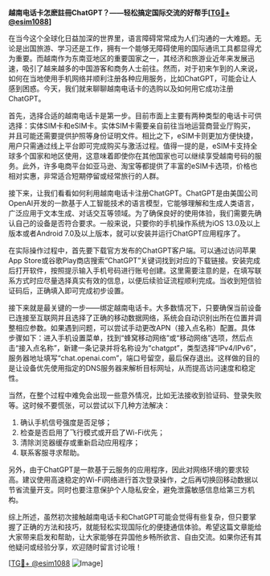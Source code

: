 **越南电话卡怎麽註冊ChatGPT？——轻松搞定国际交流的好帮手[[TG💪+ @esim1088](https://t.me/s/esim1088)]**

在当今这个全球化日益加深的世界里，语言障碍常常成为人们沟通的一大难题。无论是出国旅游、学习还是工作，拥有一个能够无障碍使用的国际通讯工具都显得尤为重要。而越南作为东南亚地区的重要国家之一，其经济和旅游业近年来发展迅速，吸引了越来越多的中国游客和商务人士前往。然而，对于初来乍到的人来说，如何在当地使用手机网络并顺利注册各种应用服务，比如ChatGPT，可能会让人感到困惑。今天，我们就来聊聊越南电话卡的选购以及如何用它成功注册ChatGPT。

首先，选择合适的越南电话卡是第一步。目前市面上主要有两种类型的电话卡可供选择：实体SIM卡和eSIM卡。实体SIM卡需要亲自前往当地运营商营业厅购买，并且可能还需要提供护照等身份证明文件。相比之下，eSIM卡则更加方便快捷，用户只需通过线上平台即可完成购买与激活过程。值得一提的是，eSIM卡支持全球多个国家和地区使用，这意味着即使你在其他国家也可以继续享受越南号码的服务。此外，许多电商平台如亚马逊、淘宝等都提供了丰富的eSIM卡选项，价格也相对实惠，非常适合短期停留或经常旅行的人群。

接下来，让我们看看如何利用越南电话卡注册ChatGPT。ChatGPT是由美国公司OpenAI开发的一款基于人工智能技术的语言模型，它能够理解和生成人类语言，广泛应用于文本生成、对话交互等领域。为了确保良好的使用体验，我们需要先确认自己的设备是否符合要求。一般来说，只要你的手机操作系统为iOS 13.0及以上版本或者Android 7.0及以上版本，就可以安装并运行ChatGPT应用程序了。

在实际操作过程中，首先要下载官方发布的ChatGPT客户端。可以通过访问苹果App Store或谷歌Play商店搜索“ChatGPT”关键词找到对应的下载链接。安装完成后打开软件，按照提示输入手机号码进行账号创建。这里需要注意的是，在填写联系方式时应尽量选择真实有效的信息，以便后续验证流程顺利完成。当收到短信验证码后，正确填入即可完成初步设置。

接下来就是最关键的一步——绑定越南电话卡。大多数情况下，只要确保当前设备已连接至互联网并且选择了正确的移动数据网络，系统会自动识别出所在位置并调整相应参数。如果遇到问题，可以尝试手动更改APN（接入点名称）配置。具体步骤如下：进入手机设置菜单，找到“蜂窝移动网络”或“移动网络”选项，然后点击“接入点名称”，新建一条记录并将名称设为“chatgpt”，类型选择“IPv4/IPv6”，服务器地址填写“chat.openai.com”，端口号留空，最后保存退出。这样做的目的是让设备优先使用指定的DNS服务器来解析目标网址，从而提高访问速度和稳定性。

当然，在整个过程中难免会出现一些意外情况，比如无法接收到验证码、登录失败等。这时候不要慌张，可以尝试以下几种方法解决：
1. 确认手机信号强度是否足够；
2. 检查是否启用了飞行模式或开启了Wi-Fi优先；
3. 清除浏览器缓存或重新启动应用程序；
4. 联系客服寻求帮助。

另外，由于ChatGPT是一款基于云服务的应用程序，因此对网络环境的要求较高。建议使用高速稳定的Wi-Fi网络进行首次登录操作，之后再切换回移动数据以节省流量开支。同时也要注意保护个人隐私安全，避免泄露敏感信息给第三方机构。

综上所述，虽然初次接触越南电话卡和ChatGPT可能会觉得有些复杂，但只要掌握了正确的方法和技巧，就能轻松实现国际化的便捷通信体验。希望这篇文章能给大家带来启发和帮助，让大家能够在异国他乡畅所欲言、自由交流。如果你还有其他疑问或经验分享，欢迎随时留言讨论哦！

[[TG💪+ @esim1088](https://t.me/s/esim1088) ![Image](https://i.postimg.cc/4NQfJmqS/Snipaste-2025-05-13-00-14-12.png)]